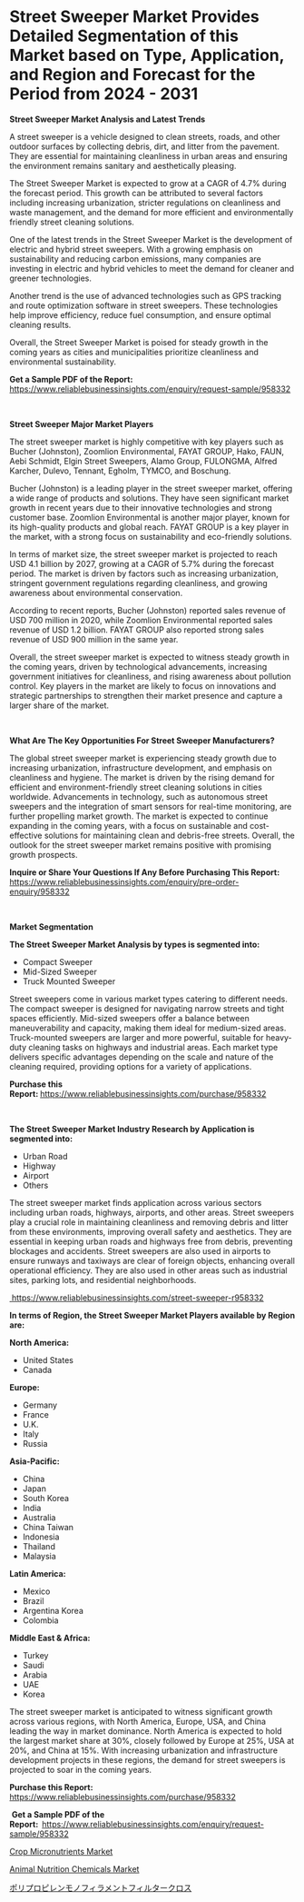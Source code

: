 <p><h1>Street Sweeper Market Provides Detailed Segmentation of this Market based on Type, Application, and Region and Forecast for the Period from 2024 - 2031</h1></p><p><strong>Street Sweeper Market Analysis and Latest Trends</strong></p>
<p><p>A street sweeper is a vehicle designed to clean streets, roads, and other outdoor surfaces by collecting debris, dirt, and litter from the pavement. They are essential for maintaining cleanliness in urban areas and ensuring the environment remains sanitary and aesthetically pleasing.</p><p>The Street Sweeper Market is expected to grow at a CAGR of 4.7% during the forecast period. This growth can be attributed to several factors including increasing urbanization, stricter regulations on cleanliness and waste management, and the demand for more efficient and environmentally friendly street cleaning solutions.</p><p>One of the latest trends in the Street Sweeper Market is the development of electric and hybrid street sweepers. With a growing emphasis on sustainability and reducing carbon emissions, many companies are investing in electric and hybrid vehicles to meet the demand for cleaner and greener technologies.</p><p>Another trend is the use of advanced technologies such as GPS tracking and route optimization software in street sweepers. These technologies help improve efficiency, reduce fuel consumption, and ensure optimal cleaning results.</p><p>Overall, the Street Sweeper Market is poised for steady growth in the coming years as cities and municipalities prioritize cleanliness and environmental sustainability.</p></p>
<p><strong>Get a Sample PDF of the Report:&nbsp;</strong> <a href="https://www.reliablebusinessinsights.com/enquiry/request-sample/958332">https://www.reliablebusinessinsights.com/enquiry/request-sample/958332</a></p>
<p>&nbsp;</p>
<p><strong>Street Sweeper Major Market Players</strong></p>
<p><p>The street sweeper market is highly competitive with key players such as Bucher (Johnston), Zoomlion Environmental, FAYAT GROUP, Hako, FAUN, Aebi Schmidt, Elgin Street Sweepers, Alamo Group, FULONGMA, Alfred Karcher, Dulevo, Tennant, Egholm, TYMCO, and Boschung. </p><p>Bucher (Johnston) is a leading player in the street sweeper market, offering a wide range of products and solutions. They have seen significant market growth in recent years due to their innovative technologies and strong customer base. Zoomlion Environmental is another major player, known for its high-quality products and global reach. FAYAT GROUP is a key player in the market, with a strong focus on sustainability and eco-friendly solutions.</p><p>In terms of market size, the street sweeper market is projected to reach USD 4.1 billion by 2027, growing at a CAGR of 5.7% during the forecast period. The market is driven by factors such as increasing urbanization, stringent government regulations regarding cleanliness, and growing awareness about environmental conservation.</p><p>According to recent reports, Bucher (Johnston) reported sales revenue of USD 700 million in 2020, while Zoomlion Environmental reported sales revenue of USD 1.2 billion. FAYAT GROUP also reported strong sales revenue of USD 900 million in the same year.</p><p>Overall, the street sweeper market is expected to witness steady growth in the coming years, driven by technological advancements, increasing government initiatives for cleanliness, and rising awareness about pollution control. Key players in the market are likely to focus on innovations and strategic partnerships to strengthen their market presence and capture a larger share of the market.</p></p>
<p>&nbsp;</p>
<p><strong>What Are The Key Opportunities For Street Sweeper Manufacturers?</strong></p>
<p><p>The global street sweeper market is experiencing steady growth due to increasing urbanization, infrastructure development, and emphasis on cleanliness and hygiene. The market is driven by the rising demand for efficient and environment-friendly street cleaning solutions in cities worldwide. Advancements in technology, such as autonomous street sweepers and the integration of smart sensors for real-time monitoring, are further propelling market growth. The market is expected to continue expanding in the coming years, with a focus on sustainable and cost-effective solutions for maintaining clean and debris-free streets. Overall, the outlook for the street sweeper market remains positive with promising growth prospects.</p></p>
<p><strong>Inquire or Share Your Questions If Any Before Purchasing This Report:</strong> <a href="https://www.reliablebusinessinsights.com/enquiry/pre-order-enquiry/958332">https://www.reliablebusinessinsights.com/enquiry/pre-order-enquiry/958332</a></p>
<p>&nbsp;</p>
<p><strong>Market Segmentation</strong></p>
<p><strong>The Street Sweeper Market Analysis by types is segmented into:</strong></p>
<p><ul><li>Compact Sweeper</li><li>Mid-Sized Sweeper</li><li>Truck Mounted Sweeper</li></ul></p>
<p><p>Street sweepers come in various market types catering to different needs. The compact sweeper is designed for navigating narrow streets and tight spaces efficiently. Mid-sized sweepers offer a balance between maneuverability and capacity, making them ideal for medium-sized areas. Truck-mounted sweepers are larger and more powerful, suitable for heavy-duty cleaning tasks on highways and industrial areas. Each market type delivers specific advantages depending on the scale and nature of the cleaning required, providing options for a variety of applications.</p></p>
<p><strong>Purchase this Report:&nbsp;</strong><a href="https://www.reliablebusinessinsights.com/purchase/958332">https://www.reliablebusinessinsights.com/purchase/958332</a></p>
<p>&nbsp;</p>
<p><strong>The Street Sweeper Market Industry Research by Application is segmented into:</strong></p>
<p><ul><li>Urban Road</li><li>Highway</li><li>Airport</li><li>Others</li></ul></p>
<p><p>The street sweeper market finds application across various sectors including urban roads, highways, airports, and other areas. Street sweepers play a crucial role in maintaining cleanliness and removing debris and litter from these environments, improving overall safety and aesthetics. They are essential in keeping urban roads and highways free from debris, preventing blockages and accidents. Street sweepers are also used in airports to ensure runways and taxiways are clear of foreign objects, enhancing overall operational efficiency. They are also used in other areas such as industrial sites, parking lots, and residential neighborhoods.</p></p>
<p><a href="https://www.reliablebusinessinsights.com/street-sweeper-r958332">&nbsp;https://www.reliablebusinessinsights.com/street-sweeper-r958332</a></p>
<p><strong>In terms of Region, the Street Sweeper Market Players available by Region are:</strong></p>
<p>
    <p> <strong> North America: </strong>
        <ul>
            <li>United States</li>
            <li>Canada</li>
        </ul>
        </p> 
    <p> <strong> Europe: </strong>
        <ul>
            <li>Germany</li>
            <li>France</li>
            <li>U.K.</li>
            <li>Italy</li>
            <li>Russia</li>
        </ul>
        </p> 
    <p> <strong> Asia-Pacific: </strong>
        <ul>
            <li>China</li>
            <li>Japan</li>
            <li>South Korea</li>
            <li>India</li>
            <li>Australia</li>
            <li>China Taiwan</li>
            <li>Indonesia</li>
            <li>Thailand</li>
            <li>Malaysia</li>
        </ul>
        </p> 
    <p> <strong> Latin America: </strong>
        <ul>
            <li>Mexico</li>
            <li>Brazil</li>
            <li>Argentina Korea</li>
            <li>Colombia</li>
        </ul>
        </p> 
    <p> <strong> Middle East & Africa: </strong>
        <ul>
            <li>Turkey</li>
            <li>Saudi</li>
            <li>Arabia</li>
            <li>UAE</li>
            <li>Korea</li>
        </ul>
    </p>
    </p>
<p><p>The street sweeper market is anticipated to witness significant growth across various regions, with North America, Europe, USA, and China leading the way in market dominance. North America is expected to hold the largest market share at 30%, closely followed by Europe at 25%, USA at 20%, and China at 15%. With increasing urbanization and infrastructure development projects in these regions, the demand for street sweepers is projected to soar in the coming years.</p></p>
<p><strong>Purchase this Report: </strong><a href="https://www.reliablebusinessinsights.com/purchase/958332">https://www.reliablebusinessinsights.com/purchase/958332</a></p>
<p>&nbsp;<strong>Get a Sample PDF of the Report:&nbsp;&nbsp;</strong><a href="https://www.reliablebusinessinsights.com/enquiry/request-sample/958332">https://www.reliablebusinessinsights.com/enquiry/request-sample/958332</a></p>
<p><strong></strong></p>
<p><p><a href="https://github.com/rahu1506/Market-Research-Report-List-4/blob/main/crop-micronutrients-market.md">Crop Micronutrients Market</a></p><p><a href="https://github.com/FassouRP/Market-Research-Report-List-5/blob/main/animal-nutrition-chemicals-market.md">Animal Nutrition Chemicals Market</a></p><p><a href="https://github.com/BrionnaBoyle/Market-Research-Report-List-1/blob/main/4106629121971.md">ポリプロピレンモノフィラメントフィルタークロス</a></p></p>